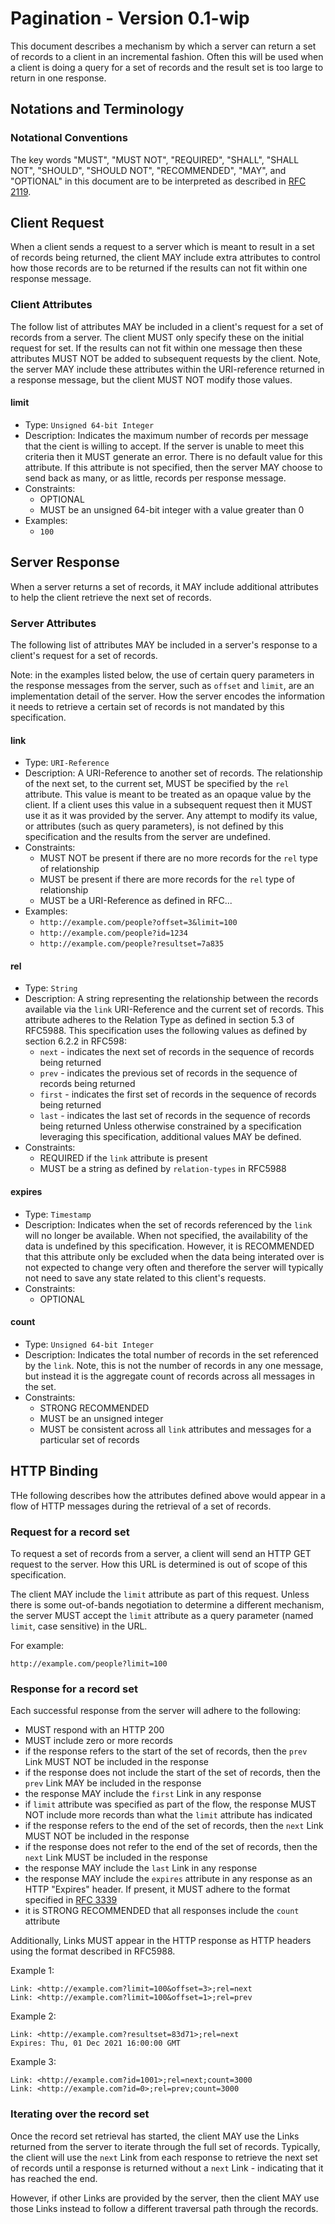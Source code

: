 # Pagination - Version 0.1-wip

This document describes a mechanism by which a server can return a set of
records to a client in an incremental fashion. Often this will be used when
a client is doing a query for a set of records and the result set is too large
to return in one response.

## Notations and Terminology

### Notational Conventions

The key words "MUST", "MUST NOT", "REQUIRED", "SHALL", "SHALL NOT", "SHOULD",
"SHOULD NOT", "RECOMMENDED", "MAY", and "OPTIONAL" in this document are to be
interpreted as described in [RFC 2119](https://tools.ietf.org/html/rfc2119).

## Client Request

When a client sends a request to a server which is meant to result in a
set of records being returned, the client MAY include extra attributes
to control how those records are to be returned if the results can not
fit within one response message.

### Client Attributes

The follow list of attributes MAY be included in a client's request for
a set of records from a server. The client MUST only specify these on
the initial request for set. If the results can not fit within one
message then these attributes MUST NOT be added to subsequent requests
by the client. Note, the server MAY include these attributes within
the URI-reference returned in a response message, but the client MUST NOT
modify those values.

#### limit

- Type: `Unsigned 64-bit Integer`
- Description: Indicates the maximum number of records per message
  that the cient is willing to accept. If the server is unable to
  meet this criteria then it MUST generate an error.
  There is no default value for this attribute.
  If this attribute is not specified, then the server MAY choose to send back
  as many, or as little, records per response message.
- Constraints:
  - OPTIONAL
  - MUST be an unsigned 64-bit integer with a value greater than 0
- Examples:
  - `100`

## Server Response

When a server returns a set of records, it MAY include additional attributes
to help the client retrieve the next set of records.

### Server Attributes

The following list of attributes MAY be included in a server's response to
a client's request for a set of records.

Note: in the examples listed below, the use of certain query parameters
in the response messages from the server, such as `offset` and `limit`,
are an implementation detail of the server. How the server encodes the
information it needs to retrieve a certain set of records is not mandated by
this specification.

#### link

- Type: `URI-Reference`
- Description: A URI-Reference to another set of records. The relationship
  of the next set, to the current set, MUST be specified by the `rel`
  attribute. This value is meant to be treated as an opaque value by the
  client. If a client uses this value in a subsequent request then it
  MUST use it as it was provided by the server. Any attempt to modify its
  value, or attributes (such as query parameters), is not defined by this
  specification and the results from the server are undefined.
- Constraints:
  - MUST NOT be present if there are no more records for the `rel` type of
    relationship
  - MUST be present if there are more records for the `rel` type of
    relationship
  - MUST be a URI-Reference as defined in RFC...
- Examples:
  - `http://example.com/people?offset=3&limit=100`
  - `http://example.com/people?id=1234`
  - `http://example.com/people?resultset=7a835`

#### rel

- Type: `String`
- Description: A string representing the relationship between the records
  available via the `link` URI-Reference and the current set of records.
  This attribute adheres to the Relation Type as defined in section 5.3
  of RFC5988.
  This specification uses the following values as defined by section 6.2.2
  in RFC598:
  - `next` - indicates the next set of records in the sequence of records
    being returned
  - `prev` - indicates the previous set of records in the sequence of records
    being returned
  - `first` - indicates the first set of records in the sequence of records
    being returned
  - `last` - indicates the last set of records in the sequence of records
    being returned
  Unless otherwise constrained by a specification leveraging this
  specification, additional values MAY be defined.
- Constraints:
  - REQUIRED if the `link` attribute is present
  - MUST be a string as defined by `relation-types` in RFC5988

#### expires

- Type: `Timestamp`
- Description: Indicates when the set of records referenced by the
  `link` will no longer be available. When not specified, the availability
  of the data is undefined by this specification. However, it is RECOMMENDED
  that this attribute only be excluded when the data being interated over
  is not expected to change very often and therefore the server will
  typically not need to save any state related to this client's requests.
- Constraints:
  - OPTIONAL

#### count

- Type: `Unsigned 64-bit Integer`
- Description: Indicates the total number of records in the set referenced by
  the `link`. Note, this is not the number of records in any one message, but
  instead it is the aggregate count of records across all messages in the set.
- Constraints:
  - STRONG RECOMMENDED
  - MUST be an unsigned integer
  - MUST be consistent across all `link` attributes and messages for a
    particular set of records

## HTTP Binding

THe following describes how the attributes defined above would appear in a
flow of HTTP messages during the retrieval of a set of records.

### Request for a record set

To request a set of records from a server, a client will send an HTTP GET
request to the server. How this URL is determined is out of scope of this
specification.

The client MAY include the `limit` attribute as part of this request. Unless
there is some out-of-bands negotiation to determine a different mechanism,
the server MUST accept the `limit` attribute as a query parameter (named
`limit`, case sensitive) in the URL.

For example:
```
http://example.com/people?limit=100
```

### Response for a record set

Each successful response from the server will adhere to the following:
- MUST respond with an HTTP 200
- MUST include zero or more records
- if the response refers to the start of the set of records, then the `prev`
  Link MUST NOT be included in the response
- if the response does not include the start of the set of records, then the
  `prev` Link MAY be included in the response
- the response MAY include the `first` Link in any response
- if  `limit` attribute was specified as part of the flow, the response MUST
  NOT include more records than what the `limit` attribute has indicated
- if the response refers to the end of the set of records, then the `next`
  Link MUST NOT be included in the response
- if the response does not refer to the end of the set of records, then the
  `next` Link MUST be included in the response
- the response MAY include the `last` Link in any response
- the response MAY include the `expires` attribute in any response as an
  HTTP "Expires" header. If present, it MUST adhere to the format specified in
  [RFC 3339](https://tools.ietf.org/html/rfc7234#section-5.3)
- it is STRONG RECOMMENDED that all responses include the `count` attribute

Additionally, Links MUST appear in the HTTP response as HTTP headers using
the format described in RFC5988.

Example 1:
```
Link: <http://example.com?limit=100&offset=3>;rel=next
Link: <http://example.com?limit=100&offset=1>;rel=prev
```

Example 2:
```
Link: <http://example.com?resultset=83d71>;rel=next
Expires: Thu, 01 Dec 2021 16:00:00 GMT
```

Example 3:
```
Link: <http://example.com?id=1001>;rel=next;count=3000
Link: <http://example.com?id=0>;rel=prev;count=3000
```

### Iterating over the record set

Once the record set retrieval has started, the client MAY use the Links
returned from the server to iterate through the full set of records.
Typically, the client will use the `next` Link from each response to retrieve
the next set of records until a response is returned without a `next` Link -
indicating that it has reached the end.

However, if other Links are provided by the server, then the client MAY
use those Links instead to follow a different traversal path through the
records.
